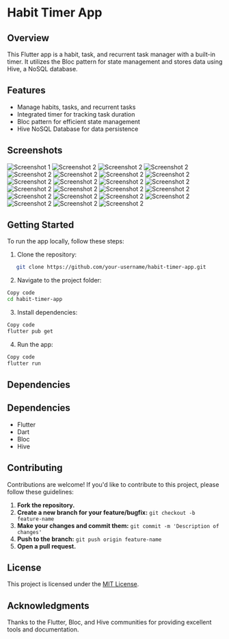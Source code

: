 # Habit Timer App

## Overview
This Flutter app is a habit, task, and recurrent task manager with a built-in timer. It utilizes the Bloc pattern for state management and stores data using Hive, a NoSQL database.

## Features
- Manage habits, tasks, and recurrent tasks
- Integrated timer for tracking task duration
- Bloc pattern for efficient state management
- Hive NoSQL Database for data persistence

## Screenshots
![Screenshot 1](screenshots\photo_5920336200055504896_y.jpg)
![Screenshot 2](screenshots\photo_5920336200055504897_y.jpg)
![Screenshot 2](screenshots\photo_5920336200055504898_y.jpg)
![Screenshot 2](screenshots\photo_5920336200055504899_y.jpg)
![Screenshot 2](screenshots\photo_5920336200055504900_y.jpg)
![Screenshot 2](screenshots\photo_5920336200055504901_y.jpg)
![Screenshot 2](screenshots\photo_5920336200055504902_y.jpg)
![Screenshot 2](screenshots\photo_5920336200055504903_y.jpg)
![Screenshot 2](screenshots\photo_5920336200055504904_y.jpg)
![Screenshot 2](screenshots\photo_5920336200055504905_y.jpg)
![Screenshot 2](screenshots\photo_5920336200055504906_y.jpg)
![Screenshot 2](screenshots\photo_5920336200055504907_y.jpg)
![Screenshot 2](screenshots\photo_5920336200055504908_y.jpg)
![Screenshot 2](screenshots\photo_5920336200055504909_y.jpg)
![Screenshot 2](screenshots\photo_5920336200055504910_y.jpg)
![Screenshot 2](screenshots\photo_5920336200055504911_y.jpg)
![Screenshot 2](screenshots\photo_5920336200055504912_y.jpg)
![Screenshot 2](screenshots\photo_5920336200055504913_y.jpg)
![Screenshot 2](screenshots\photo_5920336200055504914_y.jpg)
![Screenshot 2](screenshots\photo_5920336200055504915_y.jpg)
![Screenshot 2](screenshots\photo_5920336200055504916_y.jpg)
![Screenshot 2](screenshots\photo_5920336200055504917_y.jpg)
![Screenshot 2](screenshots\photo_5920336200055504918_y.jpg)

<!-- Add more screenshots as needed -->

## Getting Started
To run the app locally, follow these steps:

1. Clone the repository:
```bash
   git clone https://github.com/your-username/habit-timer-app.git
```
2. Navigate to the project folder:
```bash
Copy code
cd habit-timer-app
```
3. Install dependencies:
```bash
Copy code
flutter pub get
```
4. Run the app:

```bash
Copy code
flutter run
```
## Dependencies

## Dependencies
- Flutter
- Dart
- Bloc
- Hive

## Contributing

Contributions are welcome! If you'd like to contribute to this project, please follow these guidelines:

1. **Fork the repository.**
2. **Create a new branch for your feature/bugfix:** `git checkout -b feature-name`
3. **Make your changes and commit them:** `git commit -m 'Description of changes'`
4. **Push to the branch:** `git push origin feature-name`
5. **Open a pull request.**

## License

This project is licensed under the [MIT License](LICENSE).

## Acknowledgments

Thanks to the Flutter, Bloc, and Hive communities for providing excellent tools and documentation.
